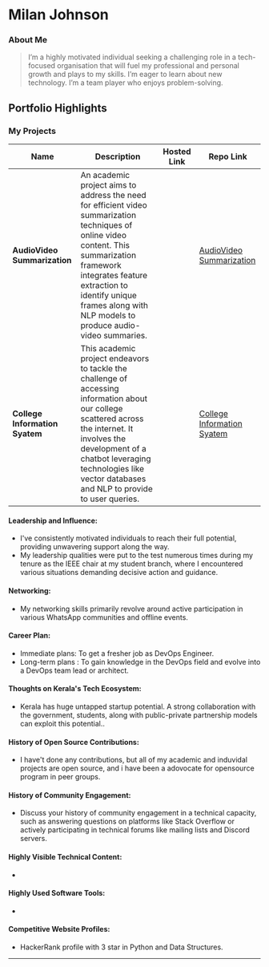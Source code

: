 
# Milan Johnson

### About Me

> I’m a highly motivated individual seeking a challenging role in a tech-focused organisation that will fuel my professional
and personal growth and plays to my skills. I’m eager to learn about new technology. I’m a team player who enjoys problem-solving.

## Portfolio Highlights

### My Projects

| Name                | Description                                                               | Hosted Link                              | Repo Link                                                      |
|---------------------|---------------------------------------------------------------------------|------------------------------------------|----------------------------------------------------------------|
| **AudioVideo Summarization**  | An academic project aims to address the need for efficient video summarization techniques of online video content. This summarization framework integrates feature extraction to identify unique frames along with NLP models to produce audio-video summaries. |  | [AudioVideo Summarization](https://github.com/Milan-Johnson/AudioVideoSummarization)             |
| **College Information Syatem**  | This academic project endeavors to tackle the challenge of accessing information about our college scattered across the internet. It involves the development of a chatbot leveraging technologies like vector databases and NLP to provide to user queries. |    | [College Information Syatem](https://github.com/Milan-Johnson/CIS) |

#### Leadership and Influence:

- I've consistently motivated individuals to reach their full potential, providing unwavering support along the way.
- My leadership qualities were put to the test numerous times during my tenure as the IEEE chair at my student branch, where I encountered various situations demanding decisive action and guidance.

#### Networking:

- My networking skills primarily revolve around active participation in various WhatsApp communities and offline events.

#### Career Plan:

- Immediate plans: To get a fresher job as DevOps Engineer.
- Long-term plans : To gain knowledge in the DevOps field and evolve into a DevOps team lead or architect.

#### Thoughts on Kerala's Tech Ecosystem:

- Kerala has huge untapped startup potential. A strong collaboration with the government, students, along with public-private partnership models can exploit this potential..

#### History of Open Source Contributions:

- I have't done any contributions, but all of my academic and induvidal projects are open source, and i have been a adovocate for opensource program in peer groups.

#### History of Community Engagement:

-  Discuss your history of community engagement in a technical capacity, such as answering questions on platforms like Stack Overflow or actively participating in technical forums like mailing lists and Discord servers.

#### Highly Visible Technical Content:

- 

#### Highly Used Software Tools:

- 

#### Competitive Website Profiles:

- HackerRank profile with 3 star in Python and Data Structures.



---
